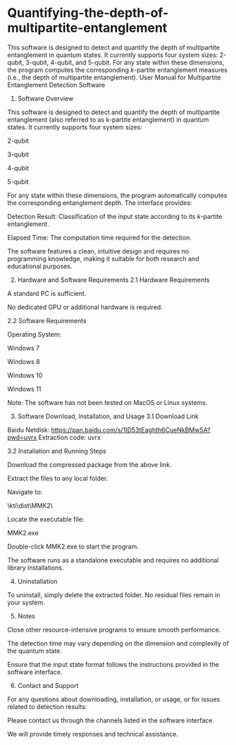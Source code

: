 # Quantifying-the-depth-of-multipartite-entanglement
This software is designed to detect and quantify the depth of multipartite entanglement in quantum states. It currently supports four system sizes: 2-qubit, 3-qubit, 4-qubit, and 5-qubit. For any state within these dimensions, the program computes the corresponding $k$-partite entanglement measures (i.e., the depth of multipartite entanglement). 
User Manual for Multipartite Entanglement Detection Software
1. Software Overview

This software is designed to detect and quantify the depth of multipartite entanglement (also referred to as k-partite entanglement) in quantum states.
It currently supports four system sizes:

2-qubit

3-qubit

4-qubit

5-qubit

For any state within these dimensions, the program automatically computes the corresponding entanglement depth. The interface provides:

Detection Result: Classification of the input state according to its $k$-partite entanglement.

Elapsed Time: The computation time required for the detection.

The software features a clean, intuitive design and requires no programming knowledge, making it suitable for both research and educational purposes.

2. Hardware and Software Requirements
2.1 Hardware Requirements

A standard PC is sufficient.

No dedicated GPU or additional hardware is required.

2.2 Software Requirements

Operating System:

Windows 7

Windows 8

Windows 10

Windows 11

Note: The software has not been tested on MacOS or Linux systems.

3. Software Download, Installation, and Usage
3.1 Download Link

Baidu Netdisk:
 https://pan.baidu.com/s/1ID53tEaghth6CueNkBMw5A?pwd=uvrx
Extraction code: uvrx

3.2 Installation and Running Steps

Download the compressed package from the above link.

Extract the files to any local folder.

Navigate to:

\kti\dist\MMK2\


Locate the executable file:

MMK2.exe


Double-click MMK2.exe to start the program.

The software runs as a standalone executable and requires no additional library installations.

4. Uninstallation

To uninstall, simply delete the extracted folder.
No residual files remain in your system.

5. Notes

Close other resource-intensive programs to ensure smooth performance.

The detection time may vary depending on the dimension and complexity of the quantum state.

Ensure that the input state format follows the instructions provided in the software interface.

6. Contact and Support

For any questions about downloading, installation, or usage, or for issues related to detection results:

Please contact us through the channels listed in the software interface.

We will provide timely responses and technical assistance.
